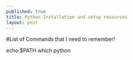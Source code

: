 ```yaml
---
published: true
title: Python Installation and setup resources
layout: post
---
```

#List of Commands that I need to remember!

echo $PATH
which python